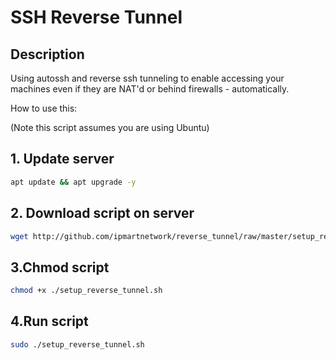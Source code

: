 # SSH Reverse Tunnel

## Description

Using autossh and reverse ssh tunneling to enable accessing your machines even if they are NAT'd or behind firewalls - automatically.

How to use this:

(Note this script assumes you are using Ubuntu)

## 1. Update server

```bash
apt update && apt upgrade -y

```

## 2. Download script on server

```bash
wget http://github.com/ipmartnetwork/reverse_tunnel/raw/master/setup_reverse_tunnel.sh
```

## 3.Chmod script

```bash
chmod +x ./setup_reverse_tunnel.sh
```

## 4.Run script

```bash
sudo ./setup_reverse_tunnel.sh
```

